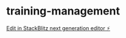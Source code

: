 # training-management

[Edit in StackBlitz next generation editor ⚡️](https://stackblitz.com/~/github.com/amitknimje/training-management)